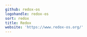 ```yaml
---
github: redox-os
logohandle: redox-os
sort: redox
title: Redox
website: 'https://www.redox-os.org/'
---
```

